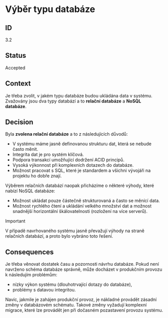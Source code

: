 # Výběr typu databáze

## ID

3.2

## Status 

Accepted

## Context 

Je třeba zvolit, v jakém typu databáze budou ukládána data v systému. Zvažovány jsou dva typy databází a to **relační databáze** a **NoSQL databáze**.

## Decision 

Byla **zvolena relační databáze** a to z následujících důvodů:
- V systému máme jasně definovanou strukturu dat, která se nebude často měnit.
- Integrita dat je pro systém klíčová.
- Podpora transakcí umožňující dodržení ACID principů.
- Vysoká výkonnost při komplexních dotazech do databáze.
- Možnost pracovat s SQL, které je standardem a všichni vývojáři na projektu ho dobře znají.

Výběrem relačních databází naopak přicházíme o některé výhody, které nabízí NoSQL databáze:
- Možnost ukládat pouze částečně strukturovaná a často se měnící data.
- Možnost rychlého čtení a ukládání velkého množství dat a možnost snadnější horizontální škálovatelnosti (rozložení na více serverů).

> [!IMPORTANT]
> V případě navrhovaného systému jasně převažují výhody na straně relačních databází, a proto bylo vybráno toto řešení.

## Consequences

Je třeba věnovat dostatek času a pozornosti návrhu databáze. Pokud není navrženo schéma databáze správně, může docházet v produkčním provozu k následujím problémům:
- nízky výkon systému (dlouhotrvající dotazy do databáze),
- problémy s datavou integritou.

Navíc, jakmile je zahájen produkční provoz, je nákladné provádět zásadní změny v databázovém schématu. Takové změny vyžadují komplexní migrace, které lze provádět jen při dočasném pozastavení provozu systému.

